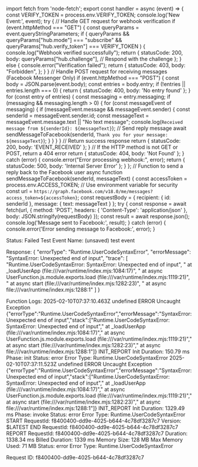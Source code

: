 import fetch from 'node-fetch';
export const handler = async (event) => {
 const VERIFY_TOKEN = process.env.VERIFY_TOKEN;
 console.log('New Event:', event);
 try {
   // Handle GET request for webhook verification
   if (event.httpMethod === "GET") {
     const queryParams = event.queryStringParameters;
     if (
       queryParams &&
       queryParams["hub.mode"] === "subscribe" &&
       queryParams["hub.verify_token"] === VERIFY_TOKEN
     ) {
       console.log("Webhook verified successfully");
       return {
         statusCode: 200,
         body: queryParams["hub.challenge"], // Respond with the challenge
       };
     } else {
       console.error("Verification failed");
       return {
         statusCode: 403,
         body: "Forbidden",
       };
     }
   }
   // Handle POST request for receiving messages (Facebook Messenger Only)
   if (event.httpMethod === "POST") {
     const body = JSON.parse(event.body);
     const entries = body.entry;
     if (!entries || entries.length === 0) {
       return { statusCode: 400, body: 'No entry found' };
     }
     for (const entry of entries) {
       const messaging = entry.messaging;
       if (messaging && messaging.length > 0) {
         for (const messageEvent of messaging) {
           if (messageEvent.message && messageEvent.sender) {
             const senderId = messageEvent.sender.id;
             const messageText = messageEvent.message.text || "No text message";
             console.log(`Received message from ${senderId}: ${messageText}`);
             // Send reply message
             await sendMessageToFacebook(senderId, `Thank you for your message: ${messageText}`);
           }
         }
       }
     }
     // Return success response
     return { statusCode: 200, body: 'EVENT_RECEIVED' };
   }
   // If the HTTP method is not GET or POST, return a 404 error
   return { statusCode: 404, body: 'Not Found' };
 } catch (error) {
   console.error("Error processing webhook:", error);
   return { statusCode: 500, body: 'Internal Server Error' };
 }
};
// Function to send a reply back to the Facebook user
async function sendMessageToFacebook(senderId, messageText) {
 const accessToken = process.env.ACCESS_TOKEN;  // Use environment variable for security
 const url = `https://graph.facebook.com/v18.0/me/messages?access_token=${accessToken}`;
 const requestBody = {
   recipient: { id: senderId },
   message: { text: messageText }
 };
 try {
   const response = await fetch(url, {
     method: 'POST',
     headers: { 'Content-Type': 'application/json' },
     body: JSON.stringify(requestBody)
   });
   const result = await response.json();
   console.log('Message sent to Facebook:', result);
 } catch (error) {
   console.error('Error sending message to Facebook:', error);
 }


Status: Failed
Test Event Name: (unsaved) test event

Response:
{
  "errorType": "Runtime.UserCodeSyntaxError",
  "errorMessage": "SyntaxError: Unexpected end of input",
  "trace": [
    "Runtime.UserCodeSyntaxError: SyntaxError: Unexpected end of input",
    "    at _loadUserApp (file:///var/runtime/index.mjs:1084:17)",
    "    at async UserFunction.js.module.exports.load (file:///var/runtime/index.mjs:1119:21)",
    "    at async start (file:///var/runtime/index.mjs:1282:23)",
    "    at async file:///var/runtime/index.mjs:1288:1"
  ]
}

Function Logs:
2025-02-10T07:37:10.463Z	undefined	ERROR	Uncaught Exception 	{"errorType":"Runtime.UserCodeSyntaxError","errorMessage":"SyntaxError: Unexpected end of input","stack":["Runtime.UserCodeSyntaxError: SyntaxError: Unexpected end of input","    at _loadUserApp (file:///var/runtime/index.mjs:1084:17)","    at async UserFunction.js.module.exports.load (file:///var/runtime/index.mjs:1119:21)","    at async start (file:///var/runtime/index.mjs:1282:23)","    at async file:///var/runtime/index.mjs:1288:1"]}
INIT_REPORT Init Duration: 150.79 ms	Phase: init	Status: error	Error Type: Runtime.UserCodeSyntaxError
2025-02-10T07:37:11.523Z	undefined	ERROR	Uncaught Exception 	{"errorType":"Runtime.UserCodeSyntaxError","errorMessage":"SyntaxError: Unexpected end of input","stack":["Runtime.UserCodeSyntaxError: SyntaxError: Unexpected end of input","    at _loadUserApp (file:///var/runtime/index.mjs:1084:17)","    at async UserFunction.js.module.exports.load (file:///var/runtime/index.mjs:1119:21)","    at async start (file:///var/runtime/index.mjs:1282:23)","    at async file:///var/runtime/index.mjs:1288:1"]}
INIT_REPORT Init Duration: 1329.49 ms	Phase: invoke	Status: error	Error Type: Runtime.UserCodeSyntaxError
START RequestId: f8400400-dd9e-4025-b644-4c78df3287c7 Version: $LATEST
END RequestId: f8400400-dd9e-4025-b644-4c78df3287c7
REPORT RequestId: f8400400-dd9e-4025-b644-4c78df3287c7	Duration: 1338.34 ms	Billed Duration: 1339 ms	Memory Size: 128 MB	Max Memory Used: 71 MB	Status: error	Error Type: Runtime.UserCodeSyntaxError

Request ID: f8400400-dd9e-4025-b644-4c78df3287c7



